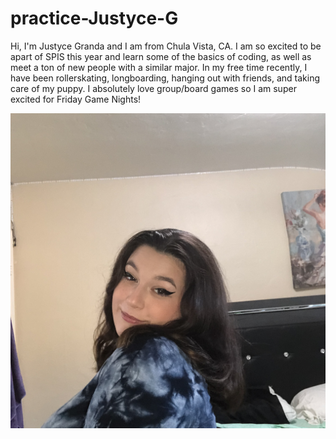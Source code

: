 # practice-Justyce-G
Hi, I'm Justyce Granda and I am from Chula Vista, CA. I am so excited to be apart of SPIS this year and learn some of the basics of coding, as well as meet a ton of new people with a similar major. In my free time recently, I have been rollerskating, longboarding, hanging out with friends, and taking care of my puppy. I absolutely love group/board games so I am super excited for Friday Game Nights!

![me](3619EEE3-0C77-441A-96B5-20CB8F780158.jpeg)
